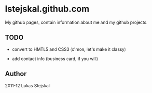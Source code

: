 # lstejskal.github.com #

My github pages, contain information about me and my github projects.

## TODO ##

* convert to HMTL5 and CSS3 (c'mon, let's make it classy)

* add contact info (business card, if you will)

## Author ##

2011-12 Lukas Stejskal

